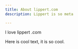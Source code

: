 ```yaml
---
title: About lippert.com
description: Lippert is so meta

---
```

I love lippert .com

Here is cool text, it is so cool.